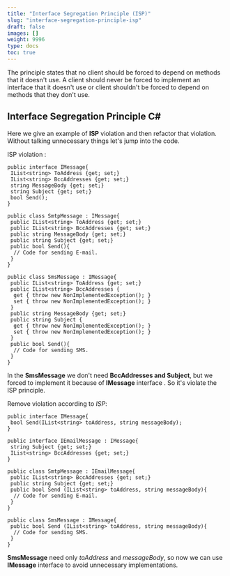 ```yaml
---
title: "Interface Segregation Principle (ISP)"
slug: "interface-segregation-principle-isp"
draft: false
images: []
weight: 9996
type: docs
toc: true
---
```


The principle states that no client should be forced to depend on methods that it doesn't use. A client should never be forced to implement an interface that it doesn't use or client shouldn't be forced to depend on methods that they don't use.

## Interface Segregation Principle C#
Here we give an example of **ISP** violation and then refactor that violation. Without talking unnecessary things let's jump into the code.

ISP violation :

    public interface IMessage{
     IList<string> ToAddress {get; set;}
     IList<string> BccAddresses {get; set;}
     string MessageBody {get; set;}
     string Subject {get; set;}
     bool Send();
    }
     
    public class SmtpMessage : IMessage{
     public IList<string> ToAddress {get; set;}
     public IList<string> BccAddresses {get; set;}
     public string MessageBody {get; set;}
     public string Subject {get; set;}
     public bool Send(){
      // Code for sending E-mail.
     }
    }
     
    public class SmsMessage : IMessage{
     public IList<string> ToAddress {get; set;}
     public IList<string> BccAddresses {
      get { throw new NonImplementedException(); }
      set { throw new NonImplementedException(); } 
     }
     public string MessageBody {get; set;}
     public string Subject {
      get { throw new NonImplementedException(); }
      set { throw new NonImplementedException(); } 
     }
     public bool Send(){
      // Code for sending SMS.
     }
    }
In the **SmsMessage** we don't need **BccAddresses and Subject**, but we forced to implement it because of **IMessage** interface . So it's violate the ISP principle.

Remove violation according to *ISP*:

    public interface IMessage{
     bool Send(IList<string> toAddress, string messageBody);
    }
     
    public interface IEmailMessage : IMessage{
     string Subject {get; set;}
     IList<string> BccAddresses {get; set;}
    }
     
    public class SmtpMessage : IEmailMessage{
     public IList<string> BccAddresses {get; set;}
     public string Subject {get; set;}
     public bool Send (IList<string> toAddress, string messageBody){
      // Code for sending E-mail.
     }
    }
     
    public class SmsMessage : IMessage{
     public bool Send (IList<string> toAddress, string messageBody){
      // Code for sending SMS.
     }
    }
**SmsMessage** need only *toAddress* and *messageBody*, so now we can use **IMessage** interface to avoid unnecessary implementations.

